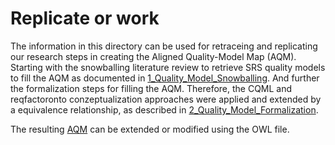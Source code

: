 # Replicate or work
The information in this directory can be used for retraceing and replicating our research steps in creating the Aligned Quality-Model Map (AQM).
Starting with the snowballing literature review to retrieve SRS quality models to fill the AQM as documented in [1_Quality_Model_Snowballing](1_Quality_Model_Snowballing.xlsx). And further the formalization steps for filling the AQM. Therefore, the CQML and reqfactoronto conzeptualization approaches were applied and extended by a equivalence relationship, as described in [2_Quality_Model_Formalization](2_Quality_Model_Formalization.xlsx).

The resulting [AQM](AQM.owl) can be extended or modified using the OWL file.
